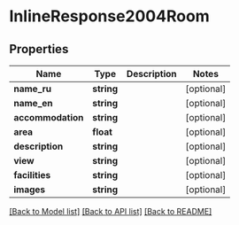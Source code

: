 # InlineResponse2004Room

## Properties
Name | Type | Description | Notes
------------ | ------------- | ------------- | -------------
**name_ru** | **string** |  | [optional] 
**name_en** | **string** |  | [optional] 
**accommodation** | **string** |  | [optional] 
**area** | **float** |  | [optional] 
**description** | **string** |  | [optional] 
**view** | **string** |  | [optional] 
**facilities** | **string** |  | [optional] 
**images** | **string** |  | [optional] 

[[Back to Model list]](../../README.md#documentation-for-models) [[Back to API list]](../../README.md#documentation-for-api-endpoints) [[Back to README]](../../README.md)

